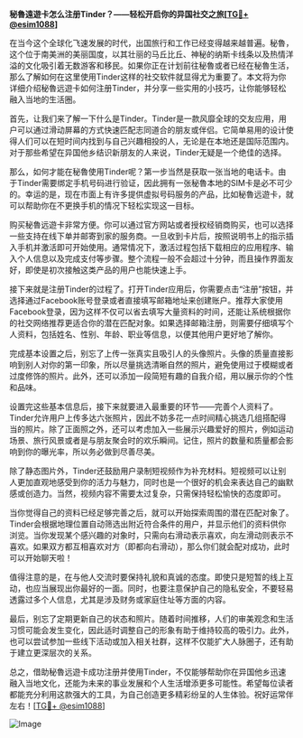 **秘魯遠遊卡怎么注册Tinder？——轻松开启你的异国社交之旅[[TG💪+ @esim1088](https://t.me/s/esim1088)]**

在当今这个全球化飞速发展的时代，出国旅行和工作已经变得越来越普遍。秘魯，这个位于南美洲的美丽国度，以其壮丽的马丘比丘、神秘的纳斯卡线条以及热情洋溢的文化吸引着无数游客和移民。如果你正在计划前往秘魯或者已经在秘魯生活，那么了解如何在这里使用Tinder这样的社交软件就显得尤为重要了。本文将为你详细介绍秘魯远遊卡如何注册Tinder，并分享一些实用的小技巧，让你能够轻松融入当地的生活圈。

首先，让我们来了解一下什么是Tinder。Tinder是一款风靡全球的交友应用，用户可以通过滑动屏幕的方式快速匹配志同道合的朋友或伴侣。它简单易用的设计使得人们可以在短时间内找到与自己兴趣相投的人，无论是在本地还是国际范围内。对于那些希望在异国他乡结识新朋友的人来说，Tinder无疑是一个绝佳的选择。

那么，如何才能在秘魯使用Tinder呢？第一步当然是获取一张当地的电话卡。由于Tinder需要绑定手机号码进行验证，因此拥有一张秘魯本地的SIM卡是必不可少的。幸运的是，现在市面上有许多提供虚拟号码服务的产品，比如秘魯远遊卡，就可以帮助你在不更换手机的情况下轻松实现这一目标。

购买秘魯远遊卡非常方便。你可以通过官方网站或者授权经销商购买，也可以选择一些支持在线下单并邮寄到家的服务商。一旦收到卡片后，按照说明书上的指示插入手机并激活即可开始使用。通常情况下，激活过程包括下载相应的应用程序、输入个人信息以及完成支付等步骤。整个流程一般不会超过十分钟，而且操作界面友好，即使是初次接触这类产品的用户也能快速上手。

接下来就是注册Tinder的过程了。打开Tinder应用后，你需要点击“注册”按钮，并选择通过Facebook账号登录或者直接填写邮箱地址来创建账户。推荐大家使用Facebook登录，因为这样不仅可以省去填写大量资料的时间，还能让系统根据你的社交网络推荐更适合你的潜在匹配对象。如果选择邮箱注册，则需要仔细填写个人资料，包括姓名、性别、年龄、职业等信息，以便其他用户更好地了解你。

完成基本设置之后，别忘了上传一张真实且吸引人的头像照片。头像的质量直接影响到别人对你的第一印象，所以尽量挑选清晰自然的照片，避免使用过于模糊或者过度修饰的照片。此外，还可以添加一段简短有趣的自我介绍，用以展示你的个性和品味。

设置完这些基本信息后，接下来就要进入最重要的环节——完善个人资料了。Tinder允许用户上传多达六张照片，因此不妨多花一点时间精心挑选几组搭配得当的照片。除了正面照之外，还可以考虑加入一些展示兴趣爱好的照片，例如运动场景、旅行风景或者是与朋友聚会时的欢乐瞬间。记住，照片的数量和质量都会影响到你的曝光率，所以务必做到尽善尽美。

除了静态图片外，Tinder还鼓励用户录制短视频作为补充材料。短视频可以让别人更加直观地感受到你的活力与魅力，同时也是一个很好的机会来表达自己的幽默感或创造力。当然，视频内容不需要太过复杂，只需保持轻松愉快的态度即可。

当你觉得自己的资料已经足够完善之后，就可以开始探索周围的潜在匹配对象了。Tinder会根据地理位置自动筛选出附近符合条件的用户，并显示他们的资料供你浏览。当你发现某个感兴趣的对象时，只需向右滑动表示喜欢，向左滑动则表示不喜欢。如果双方都互相喜欢对方（即都向右滑动），那么你们就会配对成功，此时可以开始聊天啦！

值得注意的是，在与他人交流时要保持礼貌和真诚的态度。即使只是短暂的线上互动，也应当展现出你最好的一面。同时，也要注意保护自己的隐私安全，不要轻易透露过多个人信息，尤其是涉及财务或家庭住址等方面的内容。

最后，别忘了定期更新自己的状态和照片。随着时间推移，人们的审美观念和生活习惯可能会发生变化，因此适时调整自己的形象有助于维持较高的吸引力。此外，也可以尝试参加一些线下活动或加入相关社群，这样不仅能扩大人脉圈子，还有助于建立更深层次的关系。

总之，借助秘魯远遊卡成功注册并使用Tinder，不仅能够帮助你在异国他乡迅速融入当地文化，还能为未来的事业发展和个人生活增添更多可能性。希望每位读者都能充分利用这款强大的工具，为自己创造更多精彩纷呈的人生体验。祝好运常伴左右！[[TG💪+ @esim1088](https://t.me/s/esim1088)]

![Image](https://i.postimg.cc/4NQfJmqS/Snipaste-2025-05-13-00-14-12.png)